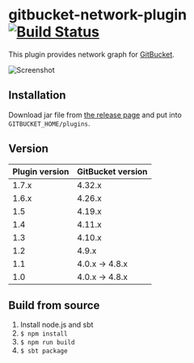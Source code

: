 # gitbucket-network-plugin [![Build Status](https://travis-ci.org/mrkm4ntr/gitbucket-network-plugin.svg?branch=master)](https://travis-ci.org/mrkm4ntr/gitbucket-network-plugin)

This plugin provides network graph for [GitBucket](https://github.com/gitbucket/gitbucket).

![Screenshot](https://github.com/mrkm4ntr/gitbucket-network-plugin/blob/img/readme.png)

## Installation

Download jar file from [the release page](https://github.com/mrkm4ntr/gitbucket-network-plugin/releases) and put into `GITBUCKET_HOME/plugins`.

## Version

Plugin version|GitBucket version
:---|:---
1.7.x|4.32.x
1.6.x|4.26.x
1.5|4.19.x
1.4|4.11.x
1.3|4.10.x
1.2|4.9.x
1.1|4.0.x -> 4.8.x
1.0|4.0.x -> 4.8.x

## Build from source

1. Install node.js and sbt
1. `$ npm install`
1. `$ npm run build`
1. `$ sbt package`
